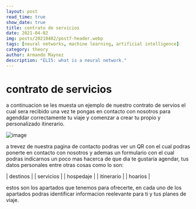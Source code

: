 ```yaml
---
layout: post
read_time: true
show_date: true
title: contrato de servicios
date: 2021-04-02
img: posts/20210402/post7-header.webp
tags: [neural networks, machine learning, artificial intelligence]
category: theory
author: Armando Maynez
description: "ELI5: what is a neural network."
---
```

# contrato de servicios   
a continuacion se les muesta un ejemplo de nuestro contrato de servios el cual sera recibido una vez te pongas en contacto con nosotros para agenddar correctamente tu viaje y comenzar a crear tu propio y personalizado itinerario.   

![image](https://user-images.githubusercontent.com/99847355/165852602-f7310450-2929-4382-b74d-e34e5e57f97c.png)

a trevez de nuestra pagina de contacto podras ver un QR con el cual podras ponerte en contacto con nosotros y ademas un formulario con el cual podras indicarnos un poco mas hacerca de que dia te gustaria agendar, tus datos personales entre otras cosas como lo son:   

| destinos | | servicios | | hospedaje | | itinerario | | hoarios |      

estos son los apartados que tenemos para ofrecerte, en cada uno de los apartados podras identificar informacion reelevante para ti y tus planes de viaje.
 
